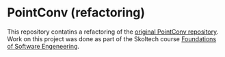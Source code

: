 # PointConv (refactoring)
This repository contatins a refactoring of the [original PointConv repository](https://github.com/DylanWusee/pointconv). Work on this project was done as part of the Skoltech course [Foundations of Software Engeneering](https://github.com/artonson/skoltech_fse_v2021.1).
